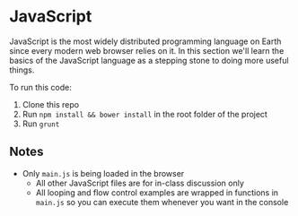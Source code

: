 # JavaScript

JavaScript is the most widely distributed programming language on Earth since every modern web browser relies on it. In this section we'll learn the basics of the JavaScript language as a stepping stone to doing more useful things.

To run this code:

1. Clone this repo
2. Run `npm install && bower install` in the root folder of the project
3. Run `grunt`

## Notes
- Only `main.js` is being loaded in the browser
  - All other JavaScript files are for in-class discussion only
  - All looping and flow control examples are wrapped in functions in `main.js` so you can execute them whenever you want in the console
